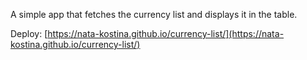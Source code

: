 A simple app that fetches the currency list and displays it in the table.

Deploy: [https://nata-kostina.github.io/currency-list/](https://nata-kostina.github.io/currency-list/)